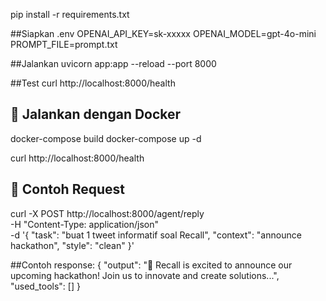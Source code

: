pip install -r requirements.txt

##Siapkan .env
OPENAI_API_KEY=sk-xxxxx
OPENAI_MODEL=gpt-4o-mini
PROMPT_FILE=prompt.txt

##Jalankan
uvicorn app:app --reload --port 8000

##Test
curl http://localhost:8000/health


## 🐳 Jalankan dengan Docker
docker-compose build
docker-compose up -d

curl http://localhost:8000/health

## 🔑 Contoh Request
curl -X POST http://localhost:8000/agent/reply \
  -H "Content-Type: application/json" \
  -d '{
    "task": "buat 1 tweet informatif soal Recall",
    "context": "announce hackathon",
    "style": "clean"
  }'

##Contoh response:
{
  "output": "🚀 Recall is excited to announce our upcoming hackathon! Join us to innovate and create solutions...",
  "used_tools": []
}
